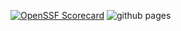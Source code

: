 [![OpenSSF Scorecard](https://api.securityscorecards.dev/projects/github.com/boydj/blog/badge)](https://api.securityscorecards.dev/projects/github.com/boydj/blog) ![github pages](https://github.com/boydj/blog/workflows/github%20pages/badge.svg)
